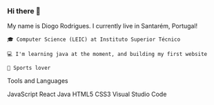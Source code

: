 ### Hi there 👋

My name is Diogo Rodrigues. I currently live in Santarém, Portugal!

    🎓 Computer Science (LEIC) at Instituto Superior Técnico
    
    💻 I'm learning java at the moment, and building my first website
    
    💪 Sports lover

Tools and Languages

JavaScript React Java HTML5 CSS3 Visual Studio Code
